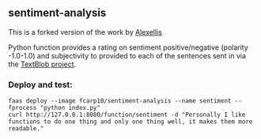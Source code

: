
## sentiment-analysis 

This is a forked version of the work by [Alexellis](https://github.com/openfaas/faas/tree/master/sample-functions/SentimentAnalysis) 

Python function provides a rating on sentiment positive/negative (polarity -1.0-1.0) and subjectivity to provided to each of the sentences sent in via the [TextBlob project](http://textblob.readthedocs.io/en/dev/).


### Deploy and test:

```
faas deploy --image fcarp10/sentiment-analysis --name sentiment --fprocess "python index.py"
curl http://127.0.0.1:8080/function/sentiment -d "Personally I like functions to do one thing and only one thing well, it makes them more readable."
```

